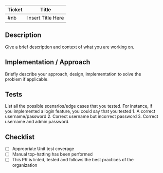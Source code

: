 Ticket | Title
---|---
#nb | Insert Title Here

## Description

Give a brief description and context of what you are working on.

## Implementation / Approach

Briefly describe your approach, design, implementation to solve the problem if applicable.

## Tests

List all the possible scenarios/edge cases that you tested. For instance, if you implemented a login feature, you could say that you tested 1. A correct username/password 2. Correct username but incorrect password 3. Correct username and admin password.

## Checklist

- [ ] Appropriate Unit test coverage
- [ ] Manual top-hatting has been performed
- [ ] This PR is linted, tested and follows the best practices of the organization

